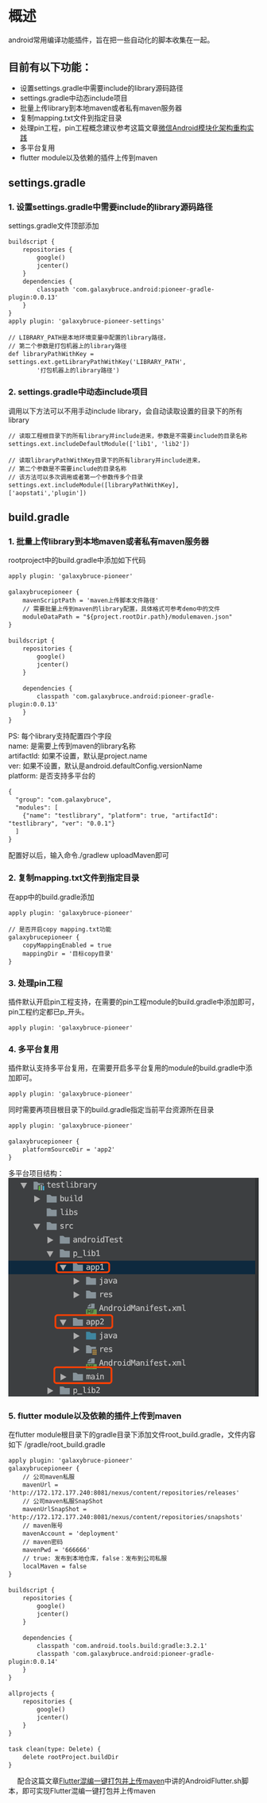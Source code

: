 # 概述
android常用编译功能插件，旨在把一些自动化的脚本收集在一起。

## 目前有以下功能：
* 设置settings.gradle中需要include的library源码路径
* settings.gradle中动态include项目
* 批量上传library到本地maven或者私有maven服务器
* 复制mapping.txt文件到指定目录
* 处理pin工程，pin工程概念建议参考这篇文章[微信Android模块化架构重构实践](https://www.jianshu.com/p/3990724aa7e4)
* 多平台复用
* flutter module以及依赖的插件上传到maven

## settings.gradle
### 1. 设置settings.gradle中需要include的library源码路径
settings.gradle文件顶部添加
```
buildscript {
    repositories {
        google()
        jcenter()
    }
    dependencies {
        classpath 'com.galaxybruce.android:pioneer-gradle-plugin:0.0.13'
    }
}
apply plugin: 'galaxybruce-pioneer-settings'

// LIBRARY_PATH是本地环境变量中配置的library路径，
// 第二个参数是打包机器上的library路径
def libraryPathWithKey = settings.ext.getLibraryPathWithKey('LIBRARY_PATH',
        '打包机器上的library路径')
```

### 2. settings.gradle中动态include项目
调用以下方法可以不用手动include library，会自动读取设置的目录下的所有library
```
// 读取工程根目录下的所有library并include进来，参数是不需要include的目录名称
settings.ext.includeDefaultModule(['lib1', 'lib2'])

// 读取libraryPathWithKey目录下的所有library并include进来，
// 第二个参数是不需要include的目录名称
// 该方法可以多次调用或者第一个参数传多个目录
settings.ext.includeModule([libraryPathWithKey], ['aopstati','plugin'])
```

## build.gradle 
### 1. 批量上传library到本地maven或者私有maven服务器
rootproject中的build.gradle中添加如下代码
```
apply plugin: 'galaxybruce-pioneer'

galaxybrucepioneer {
    mavenScriptPath = 'maven上传脚本文件路径'
    // 需要批量上传到maven的library配置，具体格式可参考demo中的文件
    moduleDataPath = "${project.rootDir.path}/modulemaven.json"
}

buildscript {
    repositories {
        google()
        jcenter()
    }

    dependencies {
        classpath 'com.galaxybruce.android:pioneer-gradle-plugin:0.0.13'
    }
}
```
PS: 每个library支持配置四个字段  
name: 是需要上传到maven的library名称  
artifactId: 如果不设置，默认是project.name  
ver: 如果不设置，默认是android.defaultConfig.versionName  
platform: 是否支持多平台的

```
{
  "group": "com.galaxybruce",
  "modules": [
    {"name": "testlibrary", "platform": true, "artifactId": "testlibrary", "ver": "0.0.1"}
  ]
}

```

配置好以后，输入命令./gradlew uploadMaven即可

### 2. 复制mapping.txt文件到指定目录
在app中的build.gradle添加

```
apply plugin: 'galaxybruce-pioneer'

// 是否开启copy mapping.txt功能
galaxybrucepioneer {
    copyMappingEnabled = true
    mappingDir = '目标copy目录'
}
```

### 3. 处理pin工程
插件默认开启pin工程支持，在需要的pin工程module的build.gradle中添加即可，pin工程约定都已p_开头。
```
apply plugin: 'galaxybruce-pioneer'
```

### 4. 多平台复用
插件默认支持多平台复用，在需要开启多平台复用的module的build.gradle中添加即可。
```
apply plugin: 'galaxybruce-pioneer'
```
同时需要再项目根目录下的build.gradle指定当前平台资源所在目录
```
apply plugin: 'galaxybruce-pioneer'

galaxybrucepioneer {
    platformSourceDir = 'app2'
}
```
多平台项目结构：
![多平台项目结构](images/mutil_platform.png)

### 5. flutter module以及依赖的插件上传到maven
在flutter module根目录下的gradle目录下添加文件root_build.gradle，文件内容如下
/gradle/root_build.gradle
```
apply plugin: 'galaxybruce-pioneer'
galaxybrucepioneer {
    // 公司maven私服
    mavenUrl = 'http://172.172.177.240:8081/nexus/content/repositories/releases'
    // 公司maven私服SnapShot
    mavenUrlSnapShot = 'http://172.172.177.240:8081/nexus/content/repositories/snapshots'
    // maven账号
    mavenAccount = 'deployment'
    // maven密码
    mavenPwd = '666666'
    // true: 发布到本地仓库，false：发布到公司私服
    localMaven = false
}

buildscript {
    repositories {
        google()
        jcenter()
    }

    dependencies {
        classpath 'com.android.tools.build:gradle:3.2.1'
        classpath 'com.galaxybruce.android:pioneer-gradle-plugin:0.0.14'
    }
}

allprojects {
    repositories {
        google()
        jcenter()
    }
}

task clean(type: Delete) {
    delete rootProject.buildDir
}
```
&emsp;
配合这篇文章[Flutter混编一键打包并上传maven](https://github.com/galaxybruce/galaxybruce.github.io/blob/master/flutter/Flutter%E6%B7%B7%E7%BC%96%E4%B8%80%E9%94%AE%E6%89%93%E5%8C%85%E5%B9%B6%E4%B8%8A%E4%BC%A0maven.md)中讲的AndroidFlutter.sh脚本，即可实现Flutter混编一键打包并上传maven









